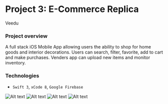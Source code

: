 # Project 3: E-Commerce Replica

Veedu

### Project overview

A full stack iOS Mobile App allowing users the ability to shop for home goods and interior decorations. Users can search, filter, favorite, add to cart and make purchases. Venders app can upload new items and monitor inventory.

### Technologies

- `Swift 3`, `xCode 8`, `Google Firebase`

![Alt text](/docs/loginDashboard.png?raw=true "Login and dashboard")
![Alt text](/docs/modalDashboard.png?raw=true "modal")
![Alt text](/docs/JSONDashboard.png?raw=true "JSON info")
![Alt text](/docs/userStory.png?raw=true "user stories")
